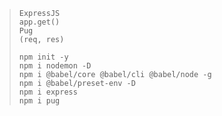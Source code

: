 >```text
>ExpressJS
>app.get()
>Pug
>(req, res)
>```
>
>
>
>
>
>```node
>npm init -y
>npm i nodemon -D
>npm i @babel/core @babel/cli @babel/node -g
>npm i @babel/preset-env -D
>npm i express
>npm i pug
>```
>
>

